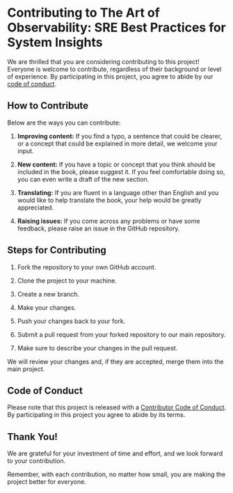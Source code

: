 # Contributing to The Art of Observability: SRE Best Practices for System Insights

We are thrilled that you are considering contributing to this project! Everyone is welcome to contribute, regardless of their background or level of experience. By participating in this project, you agree to abide by our [code of conduct](CODE_OF_CONDUCT.md).

## How to Contribute

Below are the ways you can contribute:

1. **Improving content:** If you find a typo, a sentence that could be clearer, or a concept that could be explained in more detail, we welcome your input. 

2. **New content:** If you have a topic or concept that you think should be included in the book, please suggest it. If you feel comfortable doing so, you can even write a draft of the new section.

3. **Translating:** If you are fluent in a language other than English and you would like to help translate the book, your help would be greatly appreciated.

4. **Raising issues:** If you come across any problems or have some feedback, please raise an issue in the GitHub repository.

## Steps for Contributing

1. Fork the repository to your own GitHub account.

2. Clone the project to your machine.

3. Create a new branch.

4. Make your changes.

5. Push your changes back to your fork.

6. Submit a pull request from your forked repository to our main repository.

7. Make sure to describe your changes in the pull request.

We will review your changes and, if they are accepted, merge them into the main project.

## Code of Conduct

Please note that this project is released with a [Contributor Code of Conduct](CODE_OF_CONDUCT.md). By participating in this project you agree to abide by its terms.

## Thank You!

We are grateful for your investment of time and effort, and we look forward to your contribution. 

Remember, with each contribution, no matter how small, you are making the project better for everyone.
